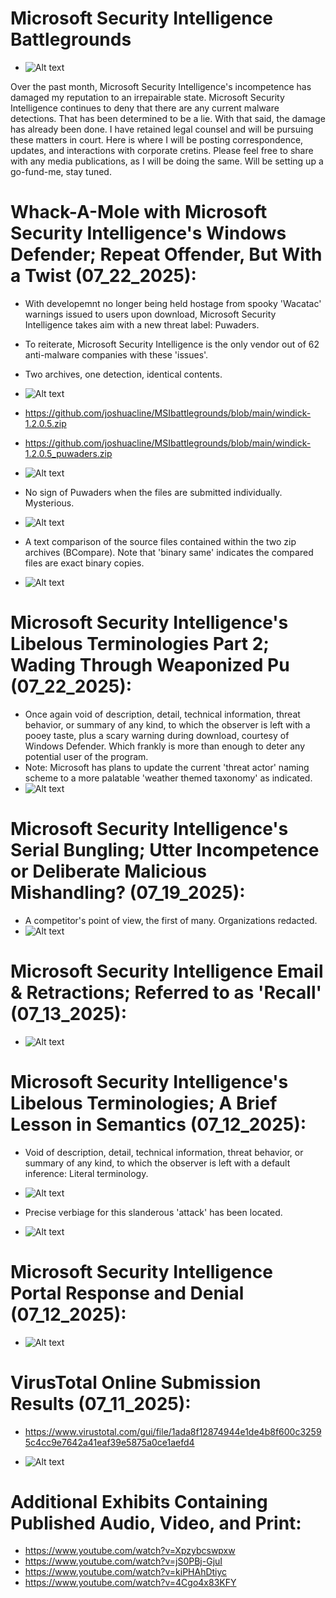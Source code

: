 # Microsoft Security Intelligence Battlegrounds

- ![Alt text](/scales_of_justice.jpg "")


Over the past month, Microsoft Security Intelligence's incompetence has damaged my reputation to an irrepairable state.
Microsoft Security Intelligence continues to deny that there are any current malware detections.
That has been determined to be a lie. With that said, the damage has already been done.
I have retained legal counsel and will be pursuing these matters in court.
Here is where I will be posting correspondence, updates, and interactions with corporate cretins.
Please feel free to share with any media publications, as I will be doing the same.
Will be setting up a go-fund-me, stay tuned.


# Whack-A-Mole with Microsoft Security Intelligence's Windows Defender; Repeat Offender, But With a Twist (07_22_2025):
- With developemnt no longer being held hostage from spooky 'Wacatac' warnings issued to users upon download, Microsoft Security Intelligence takes aim with a new threat label: Puwaders.
- To reiterate, Microsoft Security Intelligence is the only vendor out of 62 anti-malware companies with these 'issues'.
- Two archives, one detection, identical contents.

- ![Alt text](/two_zips_one_false_positive.jpg "")
- https://github.com/joshuacline/MSIbattlegrounds/blob/main/windick-1.2.0.5.zip
- https://github.com/joshuacline/MSIbattlegrounds/blob/main/windick-1.2.0.5_puwaders.zip

- ![Alt text](/virustotal_results_07_22_2025_ziparchive.png "")
- No sign of Puwaders when the files are submitted individually. Mysterious.
- ![Alt text](/virustotal_results_07_22_2025_individualized.png "")
- A text comparison of the source files contained within the two zip archives (BCompare). Note that 'binary same' indicates the compared files are exact binary copies.
- ![Alt text](/virustotal_results_07_22_2025_filecompare.png "")



# Microsoft Security Intelligence's Libelous Terminologies Part 2; Wading Through Weaponized Pu (07_22_2025):
- Once again void of description, detail, technical information, threat behavior, or summary of any kind, to which the observer is left with a pooey taste, plus a scary warning during download, courtesy of Windows Defender. Which frankly is more than enough to deter any potential user of the program.
- Note: Microsoft has plans to update the current 'threat actor' naming scheme to a more palatable 'weather themed taxonomy' as indicated.
- ![Alt text](/microsoft_security_intelligence_Puwaders.png "")

# Microsoft Security Intelligence's Serial Bungling; Utter Incompetence or Deliberate Malicious Mishandling? (07_19_2025):

- A competitor's point of view, the first of many. Organizations redacted.
- ![Alt text](/vendor01_portal_response_07_19_2025.png "")

# Microsoft Security Intelligence Email & Retractions; Referred to as 'Recall' (07_13_2025):

- ![Alt text](/email_07132025_01.png "")

# Microsoft Security Intelligence's Libelous Terminologies; A Brief Lesson in Semantics (07_12_2025):
- Void of description, detail, technical information, threat behavior, or summary of any kind, to which the observer is left with a default inference: Literal terminology.
- ![Alt text](/microsoft_security_intelligence_Wacatac.png "")

- Precise verbiage for this slanderous 'attack' has been located.
- ![Alt text](/libelous_terminology_research.png "")


# Microsoft Security Intelligence Portal Response and Denial (07_12_2025):

- ![Alt text](/security_portal_detection_denial_07_12_2025.png "")


# VirusTotal Online Submission Results (07_11_2025):

- https://www.virustotal.com/gui/file/1ada8f12874944e1de4b8f600c32595c4cc9e7642a41eaf39e5875a0ce1aefd4

- ![Alt text](/virustotal_results_07_11_2025.png "")


# Additional Exhibits Containing Published Audio, Video, and Print:

- https://www.youtube.com/watch?v=Xpzybcswpxw
- https://www.youtube.com/watch?v=jS0PBj-GjuI
- https://www.youtube.com/watch?v=kiPHAhDtiyc
- https://www.youtube.com/watch?v=4Cgo4x83KFY

